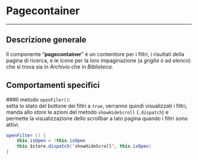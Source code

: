 # Pagecontainer  

<hr>

## Descrizione generale  
Il componente “**pagecontainer**” è un contenitore per i filtri, i risultati della pagina di ricerca, e  le icone per la loro impaginazione (a *griglia* o ad *elenco*) che si trova sia in *Archivio* che in *Biblioteca*.  

## Comportamenti specifici  

###Il metodo ```openFiler()```:  
 setta lo stato del bottone dei filtri a *```true```*, verranno quindi visualizzati i filtri, manda allo *store* le azioni del metodo ```showHideScroll``` (```.dispatch```) e permette la visualizzazione dello scrollbar a lato pagina quando i filtri sono attivi.  

```java
openFilter () {
	this.isOpen = !this.isOpen
	this.$store.dispatch('showHideScroll', this.isOpen)
}
```